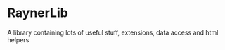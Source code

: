 RaynerLib
=========

A library containing lots of useful stuff, extensions, data access and html helpers

